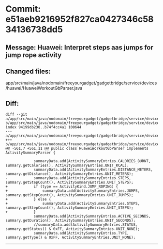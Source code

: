 # Commit: e51aeb9216952f827ca0427346c5834136738dd5
## Message: Huawei: Interpret steps aas jumps for jump rope activity
## Changed files:
app/src/main/java/nodomain/freeyourgadget/gadgetbridge/service/devices/huawei/HuaweiWorkoutGbParser.java

## Diff:
```
diff --git a/app/src/main/java/nodomain/freeyourgadget/gadgetbridge/service/devices/huawei/HuaweiWorkoutGbParser.java b/app/src/main/java/nodomain/freeyourgadget/gadgetbridge/service/devices/huawei/HuaweiWorkoutGbParser.java
index 94199db230..b74f4cc4a1 100644
--- a/app/src/main/java/nodomain/freeyourgadget/gadgetbridge/service/devices/huawei/HuaweiWorkoutGbParser.java
+++ b/app/src/main/java/nodomain/freeyourgadget/gadgetbridge/service/devices/huawei/HuaweiWorkoutGbParser.java
@@ -561,7 +561,11 @@ public class HuaweiWorkoutGbParser implements ActivitySummaryParser {
 
             summaryData.add(ActivitySummaryEntries.CALORIES_BURNT, summary.getCalories(), ActivitySummaryEntries.UNIT_KCAL);
             summaryData.add(ActivitySummaryEntries.DISTANCE_METERS, summary.getDistance(), ActivitySummaryEntries.UNIT_METERS);
-            summaryData.add(ActivitySummaryEntries.STEPS, summary.getStepCount(), ActivitySummaryEntries.UNIT_STEPS);
+            if (type == ActivityKind.JUMP_ROPING) {
+                summaryData.add(ActivitySummaryEntries.JUMPS, summary.getStepCount(), ActivitySummaryEntries.UNIT_JUMPS);
+            } else {
+                summaryData.add(ActivitySummaryEntries.STEPS, summary.getStepCount(), ActivitySummaryEntries.UNIT_STEPS);
+            }
             summaryData.add(ActivitySummaryEntries.ACTIVE_SECONDS, summary.getDuration(), ActivitySummaryEntries.UNIT_SECONDS);
             //summaryData.add(ActivitySummaryEntries.STATUS, summary.getStatus() & 0xFF, ActivitySummaryEntries.UNIT_NONE);
             summaryData.add(ActivitySummaryEntries.TYPE, summary.getType() & 0xFF, ActivitySummaryEntries.UNIT_NONE);
```
-----------------------------------
